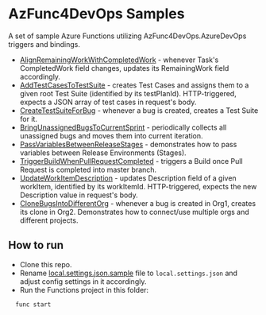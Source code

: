 # AzFunc4DevOps Samples

A set of sample Azure Functions utilizing AzFunc4DevOps.AzureDevOps triggers and bindings.

* [AlignRemainingWorkWithCompletedWork](https://github.com/scale-tone/AzFunc4DevOps/blob/main/samples/AlignRemainingWorkWithCompletedWork.cs) - whenever Task's CompletedWork field changes, updates its RemainingWork field accordingly.
* [AddTestCasesToTestSuite](https://github.com/scale-tone/AzFunc4DevOps/blob/main/samples/AddTestCasesToTestSuite.cs) - creates Test Cases and assigns them to a given root Test Suite (identified by its testPlanId). HTTP-triggered, expects a JSON array of test cases in request's body.
* [CreateTestSuiteForBug](https://github.com/scale-tone/AzFunc4DevOps/blob/main/samples/CreateTestSuiteForBug.cs) - whenever a bug is created, creates a Test Suite for it.
* [BringUnassignedBugsToCurrentSprint](https://github.com/scale-tone/AzFunc4DevOps/blob/main/samples/BringUnassignedBugsToCurrentSprint.cs) - periodically collects all unassigned bugs and moves them into current iteration.
* [PassVariablesBetweenReleaseStages](https://github.com/scale-tone/AzFunc4DevOps/blob/main/samples/PassVariablesBetweenReleaseStages.cs) - demonstrates how to pass variables between Release Environments (Stages).
* [TriggerBuildWhenPullRequestCompleted](https://github.com/scale-tone/AzFunc4DevOps/blob/main/samples/TriggerBuildWhenPullRequestCompleted.cs) - triggers a Build once Pull Request is completed into master branch.
* [UpdateWorkItemDescription](https://github.com/scale-tone/AzFunc4DevOps/blob/main/samples/UpdateWorkItemDescription.cs) - updates Description field of a given workItem, identified by its workItemId. HTTP-triggered, expects the new Description value in request's body.
* [CloneBugsIntoDifferentOrg](https://github.com/scale-tone/AzFunc4DevOps/blob/main/samples/CloneBugsIntoDifferentOrg.cs) - whenever a bug is created in Org1, creates its clone in Org2. Demonstrates how to connect/use multiple orgs and different projects.

## How to run

* Clone this repo.
* Rename [local.settings.json.sample](https://github.com/scale-tone/AzFunc4DevOps/blob/main/samples/local.settings.json.sample) file to `local.settings.json` and adjust config settings in it accordingly.
* Run the Functions project in this folder: 
```
  func start
```
